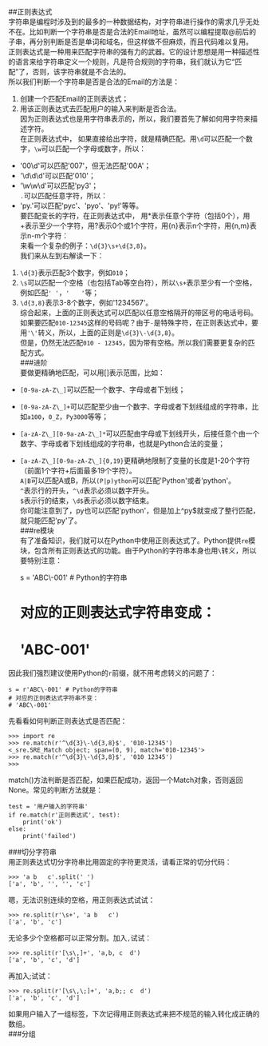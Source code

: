 ##正则表达式  
字符串是编程时涉及到的最多的一种数据结构，对字符串进行操作的需求几乎无处不在。比如判断一个字符串是否是合法的Email地址，虽然可以编程提取@前后的子串，再分别判断是否是单词和域名，但这样做不但麻烦，而且代码难以复用。  
正则表达式是一种用来匹配字符串的强有力的武器。它的设计思想是用一种描述性的语言来给字符串定义一个规则，凡是符合规则的字符串，我们就认为它“匹配”了，否则，该字符串就是不合法的。  
所以我们判断一个字符串是否是合法的Email的方法是：  
1. 创建一个匹配Email的正则表达式；  
2. 用该正则表达式去匹配用户的输入来判断是否合法。  
因为正则表达式也是用字符串表示的，所以，我们要首先了解如何用字符来描述字符。  
在正则表达式中， 如果直接给出字符，就是精确匹配。用`\d`可以匹配一个数字，`\w`可以匹配一个字母或数字，所以：   
- '00\d'可以匹配'007'，但无法匹配'00A'；  
- '\d\d\d'可以匹配'010'；  
- '\w\w\d'可以匹配'py3'；  
`.`可以匹配任意字符，所以：  
- 'py.'可以匹配'pyc'、'pyo'、'py!'等等。  
要匹配变长的字符，在正则表达式中， 用\*表示任意个字符（包括0个），用+表示至少一个字符，用?表示0个或1个字符，用{n}表示n个字符，用{n,m}表示n-m个字符：  
来看一个复杂的例子：`\d{3}\s+\d{3,8}`。  
我们来从左到右解读一下：  
1. `\d{3}`表示匹配3个数字，例如`010`；  
2. `\s`可以匹配一个空格（也包括Tab等空白符），所以`\s+`表示至少有一个空格，例如匹配`' '`，`'　　'`等；  
3. `\d{3,8}`表示3-8个数字，例如'1234567'。  
综合起来，上面的正则表达式可以匹配以任意空格隔开的带区号的电话号码。  
如果要匹配`010-12345`这样的号码呢？由于`-`是特殊字符，在正则表达式中，要用`'\'`转义，所以，上面的正则是`\d{3}\-\d{3,8}`。  
但是，仍然无法匹配`010 - 12345`，因为带有空格。所以我们需要更复杂的匹配方式。  
###进阶  
要做更精确地匹配，可以用[]表示范围，比如：  
- `[0-9a-zA-Z\_]`可以匹配一个数字、字母或者下划线；  
- `[0-9a-zA-Z\_]+`可以匹配至少由一个数字、字母或者下划线组成的字符串，比如`a100`，`0_Z`，`Py3000`等等；  
- `[a-zA-Z\_][0-9a-zA-Z\_]*`可以匹配由字母或下划线开头，后接任意个由一个数字、字母或者下划线组成的字符串，也就是Python合法的变量；  
- `[a-zA-Z\_][0-9a-zA-Z\_]{0,19}`更精确地限制了变量的长度是1-20个字符（前面1个字符+后面最多19个字符）。  
`A|B`可以匹配A或B，所以`(P|p)ython`可以匹配'Python'或者'python'。  
`^`表示行的开头，`^\d`表示必须以数字开头。  
`$`表示行的结束，`\d$`表示必须以数字结束。  
你可能注意到了，py也可以匹配'python'，但是加上^py$就变成了整行匹配，就只能匹配'py'了。  
###re模块  
有了准备知识，我们就可以在Python中使用正则表达式了。Python提供`re`模块，包含所有正则表达式的功能。由于Python的字符串本身也用`\`转义，所以要特别注意：  

	s = 'ABC\\-001' # Python的字符串
	# 对应的正则表达式字符串变成：
	# 'ABC\-001'
因此我们强烈建议使用Python的`r`前缀，就不用考虑转义的问题了：

	s = r'ABC\-001' # Python的字符串
	# 对应的正则表达式字符串不变：
	# 'ABC\-001'  
先看看如何判断正则表达式是否匹配：

	>>> import re
	>>> re.match(r'^\d{3}\-\d{3,8}$', '010-12345')
	<_sre.SRE_Match object; span=(0, 9), match='010-12345'>
	>>> re.match(r'^\d{3}\-\d{3,8}$', '010 12345')
	>>>  
match()方法判断是否匹配，如果匹配成功，返回一个Match对象，否则返回None。常见的判断方法就是：

	test = '用户输入的字符串'
	if re.match(r'正则表达式', test):
	    print('ok')
	else:
	    print('failed')  
###切分字符串  
用正则表达式切分字符串比用固定的字符更灵活，请看正常的切分代码：

	>>> 'a b   c'.split(' ')
	['a', 'b', '', '', 'c']  
嗯，无法识别连续的空格，用正则表达式试试：  

	>>> re.split(r'\s+', 'a b   c')
	['a', 'b', 'c']  
无论多少个空格都可以正常分割。加入`,`试试：

	>>> re.split(r'[\s\,]+', 'a,b, c  d')
	['a', 'b', 'c', 'd']  
再加入;试试：

	>>> re.split(r'[\s\,\;]+', 'a,b;; c  d')
	['a', 'b', 'c', 'd']  
如果用户输入了一组标签，下次记得用正则表达式来把不规范的输入转化成正确的数组。  
###分组  
